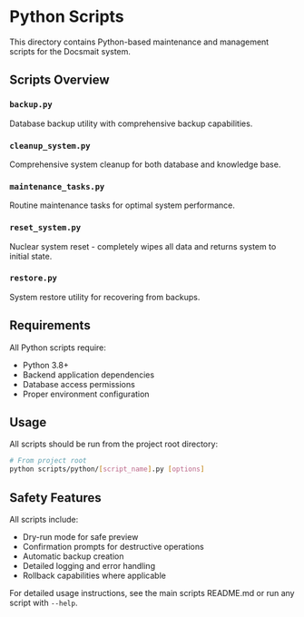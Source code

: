 # Python Scripts

This directory contains Python-based maintenance and management scripts for the Docsmait system.

## Scripts Overview

### `backup.py`
Database backup utility with comprehensive backup capabilities.

### `cleanup_system.py`
Comprehensive system cleanup for both database and knowledge base.

### `maintenance_tasks.py`
Routine maintenance tasks for optimal system performance.

### `reset_system.py`
Nuclear system reset - completely wipes all data and returns system to initial state.

### `restore.py`
System restore utility for recovering from backups.

## Requirements

All Python scripts require:
- Python 3.8+
- Backend application dependencies
- Database access permissions
- Proper environment configuration

## Usage

All scripts should be run from the project root directory:

```bash
# From project root
python scripts/python/[script_name].py [options]
```

## Safety Features

All scripts include:
- Dry-run mode for safe preview
- Confirmation prompts for destructive operations
- Automatic backup creation
- Detailed logging and error handling
- Rollback capabilities where applicable

For detailed usage instructions, see the main scripts README.md or run any script with `--help`.